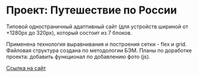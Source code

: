 # Проект: Путешествие по России
Типовой одностраничный адаптивный сайт (для устройств шириной от +1280px до 320px), который состоит из 7 блоков.

Применена технология выравнивания и построения сетки - flex и grid.
Файловая структура создана по методологии БЭМ.
Планы по доработке проекта: добавить функционал по добавлению фото (js).

[Ссылка на сайт](https://juliach56.github.io/russian-travel/index.html)